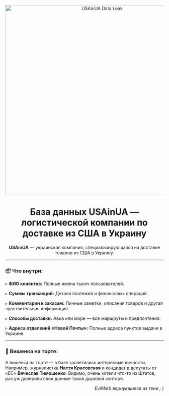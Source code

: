 <p align="center">
  <img src="https://i.postimg.cc/Qd5QkSFB/temp-Image-L9-LB53.avif" alt="USAinUA Data Leak" width="600"/>
</p>

<h1 align="center">База данных USAinUA — логистической компании по доставке из США в Украину</h1>

<p align="center">
  <strong>USAinUA</strong> — украинская компания, специализирующаяся на доставке товаров из США в Украину. 
</p>

---

### 📦 Что внутри:

▹ **ФИО клиентов:** 
Полные имена тысяч пользователей.

▹ **Суммы транзакций:** 
Детали платежей и финансовых операций.

▹ **Комментарии к заказам:** 
Личные заметки, описания товаров и другая чувствительная информация.

▹ **Способы доставки:** 
Авиа или море — все маршруты и предпочтения.

▹ **Адреса отделений «Новой Почты»:** 
Полные адреса пунктов выдачи в Украине.

---

### 🍒 Вишенка на торте:

А вишенка на торте — в базе засветились интересные личности. Например, журналистка **Настя Красовская** и кандидат в депутаты от «ЕС» **Вячеслав Тимошенко**. Видимо, очень хотели что-то из Штатов, раз уж доверили свои данные такой дырявой конторе.

<p align="right">
  <i>EvilWeb вернувшиеся из тени ; )</i>
</p>
